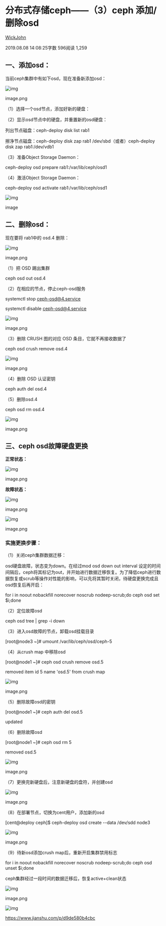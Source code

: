 # 分布式存储ceph——（3）ceph 添加/删除osd

[WickJohn](https://www.jianshu.com/u/d252940dccc2)

2019.08.08 14:08:25字数 596阅读 1,259

## 一、添加osd：

当前ceph集群中有如下osd，现在准备新添加osd：

![img](https://upload-images.jianshu.io/upload_images/17678843-bb3a011d92f832a9.png?imageMogr2/auto-orient/strip|imageView2/2/w/822/format/webp)

image.png

（1）选择一个osd节点，添加好新的硬盘：

（2）显示osd节点中的硬盘，并重置新的osd硬盘：

列出节点磁盘：ceph-deploy disk list rab1

擦净节点磁盘：ceph-deploy disk zap rab1 /dev/sbd（或者）ceph-deploy disk zap rab1:/dev/vdb1

（3）准备Object Storage Daemon：

ceph-deploy osd prepare rab1:/var/lib/ceph/osd1

（4）激活Object Storage Daemon：

ceph-deploy osd activate rab1:/var/lib/ceph/osd1

![img](https://upload-images.jianshu.io/upload_images/17678843-8715148e38e04ab8.png?imageMogr2/auto-orient/strip|imageView2/2/w/829/format/webp)

image

## 二、删除osd：

现在要将 rab1中的 osd.4 删除：

![img](https://upload-images.jianshu.io/upload_images/17678843-49afc61b90af89fc.png?imageMogr2/auto-orient/strip|imageView2/2/w/829/format/webp)

image.png

（1）把 OSD 踢出集群

ceph osd out osd.4

（2）在相应的节点，停止ceph-osd服务

systemctl stop [ceph-osd@4.service](https://links.jianshu.com/go?to=mailto%3Aceph-osd%404.service)

systemctl disable [ceph-osd@4.service](https://links.jianshu.com/go?to=mailto%3Aceph-osd%404.service)

![img](https://upload-images.jianshu.io/upload_images/17678843-b6c1cfa652059f70.png?imageMogr2/auto-orient/strip|imageView2/2/w/831/format/webp)

image.png

（3）删除 CRUSH 图的对应 OSD 条目，它就不再接收数据了

ceph osd crush remove osd.4

![img](https://upload-images.jianshu.io/upload_images/17678843-a33218ce2243e0a4.png?imageMogr2/auto-orient/strip|imageView2/2/w/837/format/webp)

image.png

（4）删除 OSD 认证密钥

ceph auth del osd.4

（5）删除osd.4

ceph osd rm osd.4

![img](https://upload-images.jianshu.io/upload_images/17678843-b29ec5fccc0703a2.png?imageMogr2/auto-orient/strip|imageView2/2/w/831/format/webp)

image.png

## 三、ceph osd故障硬盘更换

**正常状态：**

![img](https://upload-images.jianshu.io/upload_images/17678843-10a098218075295d.png?imageMogr2/auto-orient/strip|imageView2/2/w/784/format/webp)

image.png

**故障状态：**

![img](https://upload-images.jianshu.io/upload_images/17678843-c5bc2517bce1eb52.png?imageMogr2/auto-orient/strip|imageView2/2/w/783/format/webp)

image.png

![img](https://upload-images.jianshu.io/upload_images/17678843-ef83bedc48b54d9e.png?imageMogr2/auto-orient/strip|imageView2/2/w/1200/format/webp)

image.png

### 实施更换步骤：

（1）关闭ceph集群数据迁移：

osd硬盘故障，状态变为down。在经过mod osd down out interval 设定的时间间隔后，ceph将其标记为out，并开始进行数据迁移恢复。为了降低ceph进行数据恢复或scrub等操作对性能的影响，可以先将其暂时关闭，待硬盘更换完成且osd恢复后再开启：

for i in noout nobackfill norecover noscrub nodeep-scrub;do ceph osd set $i;done

（2）定位故障osd

ceph osd tree | grep -i down

（3）进入osd故障的节点，卸载osd挂载目录

[root@node3 ~]# umount /var/lib/ceph/osd/ceph-5

（4）从crush map 中移除osd

[root@node1 ~]# ceph osd crush remove osd.5

removed item id 5 name 'osd.5' from crush map

![img](https://upload-images.jianshu.io/upload_images/17678843-6a60edf2c2441c7d.png?imageMogr2/auto-orient/strip|imageView2/2/w/809/format/webp)

image.png

（5）删除故障osd的密钥

[root@node1 ~]# ceph auth del osd.5

updated

（6）删除故障osd

[root@node1 ~]# ceph osd rm 5

removed osd.5

![img](https://upload-images.jianshu.io/upload_images/17678843-51990df86e2ed106.png?imageMogr2/auto-orient/strip|imageView2/2/w/784/format/webp)

image.png

（7）更换完新硬盘后，注意新硬盘的盘符，并创建osd

![img](https://upload-images.jianshu.io/upload_images/17678843-d8fe1126ecacde8a.png?imageMogr2/auto-orient/strip|imageView2/2/w/449/format/webp)

image.png

（8）在部署节点，切换为cent用户，添加新的osd

[cent@deploy ceph]$ ceph-deploy osd create --data /dev/sdd node3

![img](https://upload-images.jianshu.io/upload_images/17678843-57abd9ccf132ff2a.png?imageMogr2/auto-orient/strip|imageView2/2/w/811/format/webp)

image.png

（9）待新osd添加crush map后，重新开启集群禁用标志

for i in noout nobackfill norecover noscrub nodeep-scrub;do ceph osd unset $i;done

ceph集群经过一段时间的数据迁移后，恢复active+clean状态

![img](https://upload-images.jianshu.io/upload_images/17678843-9ef1081b325b8aeb.png?imageMogr2/auto-orient/strip|imageView2/2/w/1200/format/webp)

image.png

![img](https://upload-images.jianshu.io/upload_images/17678843-40a7445039304bbc.png?imageMogr2/auto-orient/strip|imageView2/2/w/854/format/webp)



https://www.jianshu.com/p/d9de580b4cbc